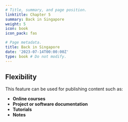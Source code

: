 ```yaml
---
# Title, summary, and page position.
linktitle: Chapter 5
summary: Back in Singapore
weight: 5
icon: book
icon_pack: fas

# Page metadata.
title: Back in Singapore
date: '2023-07-14T00:00:00Z'
type: book # Do not modify.
---
```




## Flexibility

This feature can be used for publishing content such as:

- **Online courses**
- **Project or software documentation**
- **Tutorials**
- **Notes**
